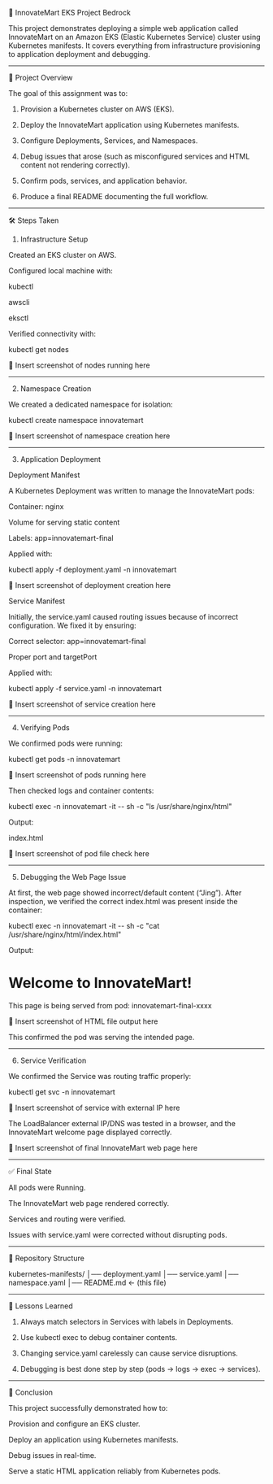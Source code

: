 🚀 InnovateMart EKS Project Bedrock

This project demonstrates deploying a simple web application called InnovateMart on an Amazon EKS (Elastic Kubernetes Service) cluster using Kubernetes manifests. It covers everything from infrastructure provisioning to application deployment and debugging.


---

📌 Project Overview

The goal of this assignment was to:

1. Provision a Kubernetes cluster on AWS (EKS).


2. Deploy the InnovateMart application using Kubernetes manifests.


3. Configure Deployments, Services, and Namespaces.


4. Debug issues that arose (such as misconfigured services and HTML content not rendering correctly).


5. Confirm pods, services, and application behavior.


6. Produce a final README documenting the full workflow.




---

🛠️ Steps Taken

1. Infrastructure Setup

Created an EKS cluster on AWS.

Configured local machine with:

kubectl

awscli

eksctl


Verified connectivity with:

kubectl get nodes


📸 Insert screenshot of nodes running here


---

2. Namespace Creation

We created a dedicated namespace for isolation:

kubectl create namespace innovatemart

📸 Insert screenshot of namespace creation here


---

3. Application Deployment

Deployment Manifest

A Kubernetes Deployment was written to manage the InnovateMart pods:

Container: nginx

Volume for serving static content

Labels: app=innovatemart-final


Applied with:

kubectl apply -f deployment.yaml -n innovatemart

📸 Insert screenshot of deployment creation here

Service Manifest

Initially, the service.yaml caused routing issues because of incorrect configuration.
We fixed it by ensuring:

Correct selector: app=innovatemart-final

Proper port and targetPort


Applied with:

kubectl apply -f service.yaml -n innovatemart

📸 Insert screenshot of service creation here


---

4. Verifying Pods

We confirmed pods were running:

kubectl get pods -n innovatemart

📸 Insert screenshot of pods running here

Then checked logs and container contents:

kubectl exec -n innovatemart -it <pod-name> -- sh -c "ls /usr/share/nginx/html"

Output:

index.html

📸 Insert screenshot of pod file check here


---

5. Debugging the Web Page Issue

At first, the web page showed incorrect/default content (“Jing”).
After inspection, we verified the correct index.html was present inside the container:

kubectl exec -n innovatemart -it <pod-name> -- sh -c "cat /usr/share/nginx/html/index.html"

Output:

<!doctype html>
<html>
<head><title>InnovateMart</title></head>
<body>
  <h1>Welcome to InnovateMart!</h1>
  <p>This page is being served from pod: innovatemart-final-xxxx</p>
</body>
</html>

📸 Insert screenshot of HTML file output here

This confirmed the pod was serving the intended page.


---

6. Service Verification

We confirmed the Service was routing traffic properly:

kubectl get svc -n innovatemart

📸 Insert screenshot of service with external IP here

The LoadBalancer external IP/DNS was tested in a browser, and the InnovateMart welcome page displayed correctly.

📸 Insert screenshot of final InnovateMart web page here


---

✅ Final State

All pods were Running.

The InnovateMart web page rendered correctly.

Services and routing were verified.

Issues with service.yaml were corrected without disrupting pods.



---

📂 Repository Structure

kubernetes-manifests/
│── deployment.yaml
│── service.yaml
│── namespace.yaml
│── README.md  ← (this file)


---

📘 Lessons Learned

1. Always match selectors in Services with labels in Deployments.


2. Use kubectl exec to debug container contents.


3. Changing service.yaml carelessly can cause service disruptions.


4. Debugging is best done step by step (pods → logs → exec → services).




---

🏁 Conclusion

This project successfully demonstrated how to:

Provision and configure an EKS cluster.

Deploy an application using Kubernetes manifests.

Debug issues in real-time.

Serve a static HTML application reliably from Kubernetes pods.
